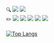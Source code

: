  🔍
 <a href="https://www.instagram.com/yeonsumia_/" target="_blank"><img src="https://img.shields.io/badge/yeonsumia_-CB3F7C?style=flat-square&logo=Instagram&logoColor=white"/></a>
 <a href="yeonsumia@snu.ac.kr" target="_blank"><img src="https://img.shields.io/badge/yeonsumia@snu.ac.kr-EA4335?style=flat-square&logo=Gmail&logoColor=white"/></a>
 <br>
 ✏️
 <a><img src="https://img.shields.io/badge/springboot_-6DB33F?style=flat-square&logo=Spring Boot&logoColor=white"/></a>
 <a><img src="https://img.shields.io/badge/react_-61DAFB?style=flat-square&logo=React&logoColor=white"/></a>
 <a><img src="https://img.shields.io/badge/node.js_-339933?style=flat-square&logo=Node.js&logoColor=white"/></a> 
 <a><img src="https://img.shields.io/badge/express_-000000?style=flat-square&logo=Express&logoColor=white"/></a> 
 <a><img src="https://img.shields.io/badge/aws_-232F3E?style=flat-square&logo=Amazon AWS&logoColor=white"/></a>
 <br>
 <br>
[![Top Langs](https://github-readme-stats.vercel.app/api/top-langs/?username=yeonsumia&layout=compact&theme=prussian&hide=jupyter%20notebook)](https://github.com/anuraghazra/github-readme-stats)
